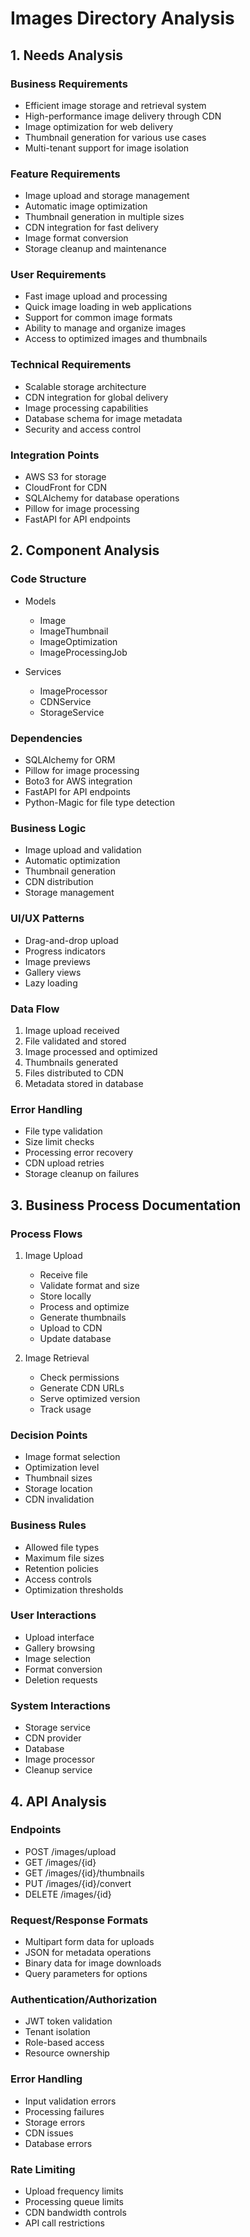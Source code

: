 # Images Directory Analysis

## 1. Needs Analysis

### Business Requirements
- Efficient image storage and retrieval system
- High-performance image delivery through CDN
- Image optimization for web delivery
- Thumbnail generation for various use cases
- Multi-tenant support for image isolation

### Feature Requirements
- Image upload and storage management
- Automatic image optimization
- Thumbnail generation in multiple sizes
- CDN integration for fast delivery
- Image format conversion
- Storage cleanup and maintenance

### User Requirements
- Fast image upload and processing
- Quick image loading in web applications
- Support for common image formats
- Ability to manage and organize images
- Access to optimized images and thumbnails

### Technical Requirements
- Scalable storage architecture
- CDN integration for global delivery
- Image processing capabilities
- Database schema for image metadata
- Security and access control

### Integration Points
- AWS S3 for storage
- CloudFront for CDN
- SQLAlchemy for database operations
- Pillow for image processing
- FastAPI for API endpoints

## 2. Component Analysis

### Code Structure
- Models
  - Image
  - ImageThumbnail
  - ImageOptimization
  - ImageProcessingJob

- Services
  - ImageProcessor
  - CDNService
  - StorageService

### Dependencies
- SQLAlchemy for ORM
- Pillow for image processing
- Boto3 for AWS integration
- FastAPI for API endpoints
- Python-Magic for file type detection

### Business Logic
- Image upload and validation
- Automatic optimization
- Thumbnail generation
- CDN distribution
- Storage management

### UI/UX Patterns
- Drag-and-drop upload
- Progress indicators
- Image previews
- Gallery views
- Lazy loading

### Data Flow
1. Image upload received
2. File validated and stored
3. Image processed and optimized
4. Thumbnails generated
5. Files distributed to CDN
6. Metadata stored in database

### Error Handling
- File type validation
- Size limit checks
- Processing error recovery
- CDN upload retries
- Storage cleanup on failures

## 3. Business Process Documentation

### Process Flows
1. Image Upload
   - Receive file
   - Validate format and size
   - Store locally
   - Process and optimize
   - Generate thumbnails
   - Upload to CDN
   - Update database

2. Image Retrieval
   - Check permissions
   - Generate CDN URLs
   - Serve optimized version
   - Track usage

### Decision Points
- Image format selection
- Optimization level
- Thumbnail sizes
- Storage location
- CDN invalidation

### Business Rules
- Allowed file types
- Maximum file sizes
- Retention policies
- Access controls
- Optimization thresholds

### User Interactions
- Upload interface
- Gallery browsing
- Image selection
- Format conversion
- Deletion requests

### System Interactions
- Storage service
- CDN provider
- Database
- Image processor
- Cleanup service

## 4. API Analysis

### Endpoints
- POST /images/upload
- GET /images/{id}
- GET /images/{id}/thumbnails
- PUT /images/{id}/convert
- DELETE /images/{id}

### Request/Response Formats
- Multipart form data for uploads
- JSON for metadata operations
- Binary data for image downloads
- Query parameters for options

### Authentication/Authorization
- JWT token validation
- Tenant isolation
- Role-based access
- Resource ownership

### Error Handling
- Input validation errors
- Processing failures
- Storage errors
- CDN issues
- Database errors

### Rate Limiting
- Upload frequency limits
- Processing queue limits
- CDN bandwidth controls
- API call restrictions
